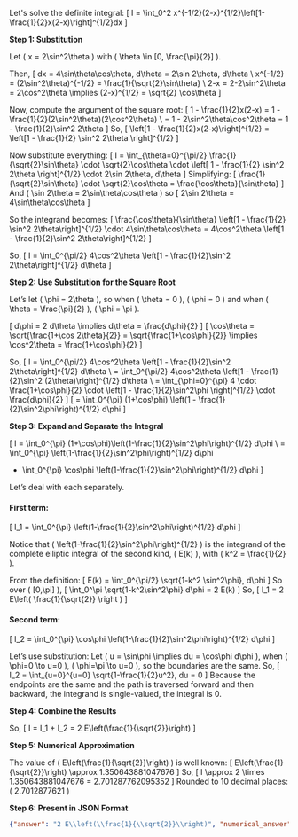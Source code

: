 Let's solve the definite integral:
\[
I = \int_0^2 x^{-1/2}(2-x)^{1/2}\left[1-\frac{1}{2}x(2-x)\right]^{1/2}dx
\]

**Step 1: Substitution**

Let \( x = 2\sin^2\theta \) with \( \theta \in [0, \frac{\pi}{2}] \).

Then,
\[
dx = 4\sin\theta\cos\theta\, d\theta = 2\sin 2\theta\, d\theta \\
x^{-1/2} = (2\sin^2\theta)^{-1/2} = \frac{1}{\sqrt{2}\sin\theta} \\
2-x = 2-2\sin^2\theta = 2\cos^2\theta \implies (2-x)^{1/2} = \sqrt{2} \cos\theta
\]

Now, compute the argument of the square root:
\[
1 - \frac{1}{2}x(2-x) = 1 - \frac{1}{2}(2\sin^2\theta)(2\cos^2\theta) \\
= 1 - 2\sin^2\theta\cos^2\theta = 1 - \frac{1}{2}\sin^2 2\theta
\]
So,
\[
\left[1 - \frac{1}{2}x(2-x)\right]^{1/2} = \left[1 - \frac{1}{2} \sin^2 2\theta \right]^{1/2}
\]

Now substitute everything:
\[
I = \int_{\theta=0}^{\pi/2}
\frac{1}{\sqrt{2}\sin\theta} \cdot \sqrt{2}\cos\theta \cdot \left[ 1 - \frac{1}{2} \sin^2 2\theta \right]^{1/2}
\cdot 2\sin 2\theta\, d\theta
\]
Simplifying:
\[
\frac{1}{\sqrt{2}\sin\theta} \cdot \sqrt{2}\cos\theta = \frac{\cos\theta}{\sin\theta}
\]
And \( \sin 2\theta = 2\sin\theta\cos\theta \) so
\[
2\sin 2\theta = 4\sin\theta\cos\theta
\]

So the integrand becomes:
\[
\frac{\cos\theta}{\sin\theta} \left[1 - \frac{1}{2} \sin^2 2\theta\right]^{1/2} \cdot 4\sin\theta\cos\theta 
= 4\cos^2\theta \left[1 - \frac{1}{2}\sin^2 2\theta\right]^{1/2}
\]

So,
\[
I = \int_0^{\pi/2} 4\cos^2\theta \left[1 - \frac{1}{2}\sin^2 2\theta\right]^{1/2} d\theta
\]

**Step 2: Use Substitution for the Square Root**

Let’s let \( \phi = 2\theta \), so when \( \theta = 0 \), \( \phi = 0 \) and when \( \theta = \frac{\pi}{2} \), \( \phi = \pi \).

\[
d\phi = 2 d\theta \implies d\theta = \frac{d\phi}{2}
\]
\[
\cos\theta = \sqrt{\frac{1+\cos 2\theta}{2}} = \sqrt{\frac{1+\cos\phi}{2}}
\implies \cos^2\theta = \frac{1+\cos\phi}{2}
\]

So,
\[
I = \int_0^{\pi/2} 4\cos^2\theta \left[1 - \frac{1}{2}\sin^2 2\theta\right]^{1/2} d\theta \\
= \int_0^{\pi/2} 4\cos^2\theta \left[1 - \frac{1}{2}\sin^2 (2\theta)\right]^{1/2} d\theta \\
= \int_{\phi=0}^{\pi} 4 \cdot \frac{1+\cos\phi}{2} \cdot \left[1 - \frac{1}{2}\sin^2\phi \right]^{1/2} \cdot \frac{d\phi}{2}
\]
\[
= \int_0^{\pi} (1+\cos\phi) \left(1 - \frac{1}{2}\sin^2\phi\right)^{1/2} d\phi
\]

**Step 3: Expand and Separate the Integral**

\[
I = \int_0^{\pi} (1+\cos\phi)\left(1-\frac{1}{2}\sin^2\phi\right)^{1/2} d\phi \\
= \int_0^{\pi} \left(1-\frac{1}{2}\sin^2\phi\right)^{1/2} d\phi  
+ \int_0^{\pi} \cos\phi \left(1-\frac{1}{2}\sin^2\phi\right)^{1/2} d\phi
\]

Let’s deal with each separately.

#### First term:
\[
I_1 = \int_0^{\pi} \left(1-\frac{1}{2}\sin^2\phi\right)^{1/2} d\phi
\]

Notice that \( \left(1-\frac{1}{2}\sin^2\phi\right)^{1/2} \) is the integrand of the complete elliptic integral of the second kind, \( E(k) \), with \( k^2 = \frac{1}{2} \).

From the definition:
\[
E(k) = \int_0^{\pi/2} \sqrt{1-k^2 \sin^2\phi}\, d\phi
\]
So over \( [0,\pi] \),
\[
\int_0^\pi \sqrt{1-k^2\sin^2\phi} d\phi = 2 E(k)
\]
So,
\[
I_1 = 2 E\left( \frac{1}{\sqrt{2}} \right )
\]

#### Second term:
\[
I_2 = \int_0^{\pi} \cos\phi \left(1-\frac{1}{2}\sin^2\phi\right)^{1/2} d\phi
\]

Let’s use substitution:
Let \( u = \sin\phi \implies du = \cos\phi d\phi \), when \( \phi=0 \to u=0 \), \( \phi=\pi \to u=0 \), so the boundaries are the same.
So,
\[
I_2 = \int_{u=0}^{u=0} \sqrt{1-\frac{1}{2}u^2}\, du = 0
\]
Because the endpoints are the same and the path is traversed forward and then backward, the integrand is single-valued, the integral is 0.

**Step 4: Combine the Results**

So,
\[
I = I_1 + I_2 = 2 E\left(\frac{1}{\sqrt{2}}\right)
\]

**Step 5: Numerical Approximation**

The value of \( E\left(\frac{1}{\sqrt{2}}\right) \) is well known:
\[
E\left(\frac{1}{\sqrt{2}}\right) \approx 1.350643881047676
\]
So,
\[
I \approx 2 \times 1.350643881047676 = 2.701287762095352
\]
Rounded to 10 decimal places: \( 2.7012877621 \)

**Step 6: Present in JSON Format**

```json
{"answer": "2 E\\left(\\frac{1}{\\sqrt{2}}\\right)", "numerical_answer": "2.7012877621"}
```